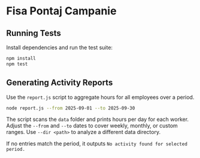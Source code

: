 # Fisa Pontaj Campanie

## Running Tests

Install dependencies and run the test suite:

```bash
npm install
npm test
```

## Generating Activity Reports

Use the `report.js` script to aggregate hours for all employees over a period.

```bash
node report.js --from 2025-09-01 --to 2025-09-30
```
The script scans the `data` folder and prints hours per day for each worker. Adjust the `--from` and `--to` dates to cover weekly, monthly, or custom ranges. Use `--dir <path>` to analyze a different data directory.

If no entries match the period, it outputs `No activity found for selected period.`
